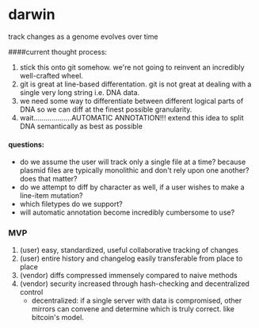 darwin
======

track changes as a genome evolves over time

####current thought process:

1. stick this onto git somehow. we're not going to reinvent an incredibly well-crafted wheel.
2. git is great at line-based differentation. git is not great at dealing with a single very long string i.e. DNA data.
3. we need some way to differentiate between different logical parts of DNA so we can diff at the finest possible granularity.
4. wait...................AUTOMATIC ANNOTATION!!! extend this idea to split DNA semantically as best as possible


#### questions:
* do we assume the user will track only a single file at a time? because plasmid files are typically monolithic and don't rely upon one another? does that matter?
* do we attempt to diff by character as well, if a user wishes to make a line-item mutation?
* which filetypes do we support?
* will automatic annotation become incredibly cumbersome to use?

### MVP
1. (user) easy, standardized, useful collaborative tracking of changes
2. (user) entire history and changelog easily transferable from place to place
3. (vendor) diffs compressed immensely compared to naive methods
4. (vendor) security increased through hash-checking and decentralized control
    * decentralized: if a single server with data is compromised, other mirrors can convene and determine which is truly correct. like bitcoin's model.
